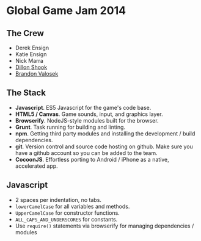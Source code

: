 # Global Game Jam 2014

## The Crew

* Derek Ensign
* Katie Ensign
* Nick Marra
* [Dillon Shook](http://github.com/dshook)
* [Brandon Valosek](http://github.com/bvalosek)

## The Stack

* **Javascript**. ES5 Javascript for the game's code base.
* **HTML5 / Canvas**. Game sounds, input, and graphics layer.
* **Browserify**. NodeJS-style modules built for the browser.
* **Grunt**. Task running for building and linting.
* **npm**. Getting third party modules and installing the development / build
  dependencies.
* **git**. Version control and source code hosting on github. Make sure you
  have a github account so you can be added to the team.
* **CocoonJS**. Effortless porting to Android / iPhone as a native, accelerated
  app.

## Javascript

* 2 spaces per indentation, no tabs.
* `lowerCamelCase` for all variables and methods.
* `UpperCamelCase` for constructor functions.
* `ALL_CAPS_AND_UNDERSCORES` for constants.
* Use `require()` statements via browserify for managing dependencies / modules

